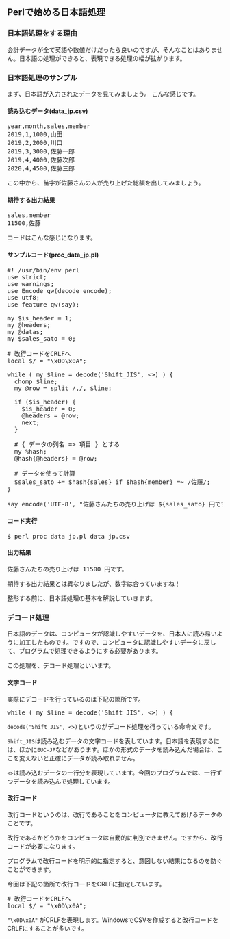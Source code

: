 <h2>Perlで始める日本語処理</h2>

### 日本語処理をする理由

会計データが全て英語や数値だけだったら良いのですが、そんなことはありません。日本語の処理ができると、表現できる処理の幅が拡がります。

### 日本語処理のサンプル

まず、日本語が入力されたデータを見てみましょう。
こんな感じです。

#### 読み込むデータ(data_jp.csv)

<pre>
year,month,sales,member
2019,1,1000,山田
2019,2,2000,川口
2019,3,3000,佐藤一郎
2019,4,4000,佐藤次郎
2020,4,4500,佐藤三郎
</pre>

この中から、苗字が佐藤さんの人が売り上げた総額を出してみましょう。

#### 期待する出力結果
<pre>
sales,member
11500,佐藤
</pre>

コードはこんな感じになります。

#### サンプルコード(proc\_data\_jp.pl)

<pre>
#! /usr/bin/env perl
use strict;
use warnings;
use Encode qw(decode encode);
use utf8;
use feature qw(say);

my $is_header = 1;
my @headers;
my @datas;
my $sales_sato = 0;

# 改行コードをCRLFへ
local $/ = "\x0D\x0A";

while ( my $line = decode('Shift_JIS', <>) ) {
  chomp $line;
  my @row = split /,/, $line;

  if ($is_header) {
    $is_header = 0;
    @headers = @row;
    next;
  }

  # { データの列名 => 項目 } とする
  my %hash;
  @hash{@headers} = @row;

  # データを使って計算
  $sales_sato += $hash{sales} if $hash{member} =~ /佐藤/;
}

say encode('UTF-8', "佐藤さんたちの売り上げは ${sales_sato} 円です。");
</pre>

#### コード実行

<pre>
$ perl proc_data_jp.pl data_jp.csv
</pre>

#### 出力結果

<pre>
佐藤さんたちの売り上げは 11500 円です。
</pre>

期待する出力結果とは異なりましたが、数字は合っていますね！

整形する前に、日本語処理の基本を解説していきます。

### デコード処理

日本語のデータは、コンピュータが認識しやすいデータを、日本人に読み易いように加工したものです。ですので、コンピュータに認識しやすいデータに戻して、プログラムで処理できるようにする必要があります。

この処理を、デコード処理といいます。


#### 文字コード
実際にデコードを行っているのは下記の箇所です。

<pre>
while ( my $line = decode('Shift_JIS', <>) ) {
</pre>

`decode('Shift_JIS', <>)`というのがデコード処理を行っている命令文です。

`Shift_JIS`は読み込むデータの文字コードを表しています。日本語を表現するには、ほかに`EUC-JP`などがあります。ほかの形式のデータを読み込んだ場合は、ここを変えないと正確にデータが読み取れません。

`<>`は読み込むデータの一行分を表現しています。今回のプログラムでは、一行ずつデータを読み込んで処理しています。

#### 改行コード

改行コードというのは、改行であることをコンピュータに教えてあげるデータのことです。

改行であるかどうかをコンピュータは自動的に判別できません。ですから、改行コードが必要になります。

プログラムで改行コードを明示的に指定すると、意図しない結果になるのを防ぐことができます。

今回は下記の箇所で改行コードをCRLFに指定しています。

<pre>
# 改行コードをCRLFへ
local $/ = "\x0D\x0A";
</pre>

`"\x0D\x0A"` がCRLFを表現します。WindowsでCSVを作成すると改行コードをCRLFにすることが多いです。
